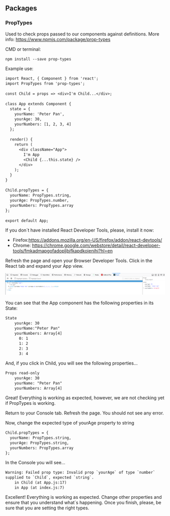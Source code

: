 ## Packages

### PropTypes

Used to check props passed to our components against definitions.
More info: https://www.npmjs.com/package/prop-types

CMD or terminal:

```
npm install --save prop-types
```

Example use:

```
import React, { Component } from 'react';
import PropTypes from 'prop-types';

const Child = props => <div>I'm Child...</div>;

class App extends Component {
  state = {
    yourName: 'Peter Pan',
    yourAge: 30,
    yourNumbers: [1, 2, 3, 4]
  };

  render() {
    return (
      <div className="App">
        I'm App
        <Child {...this.state} />
      </div>
    );
  }
}

Child.propTypes = {
  yourName: PropTypes.string,
  yourAge: PropTypes.number,
  yourNumbers: PropTypes.array
};

export default App;
```

If you don´t have installed React Developer Tools, please, install it now:

* Firefox:https://addons.mozilla.org/en-US/firefox/addon/react-devtools/
* Chrome: https://chrome.google.com/webstore/detail/react-developer-tools/fmkadmapgofadopljbjfkapdkoienihi?hl=en

Refresh the page and open your Browser Developer Tools.
Click in the React tab and expand your App view.

![React DevTools: Checking props](/images/react-devTools-propTypes.png)

You can see that the App component has the following properties in its State:

```
State
    yourAge: 30
    yourName:"Peter Pan"
    yourNumbers: Array[4]
      0: 1
      1: 2
      2: 3
      3: 4
```

And, if you click in Child, you will see the following properties...

```
Props read-only
    yourAge: 30
    yourName: "Peter Pan"
    yourNumbers: Array[4]
```

Great! Everything is working as expected, however, we are not checking yet if PropTypes is working.

Return to your Console tab.
Refresh the page. You should not see any error.

Now, change the expected type of yourAge property to string

```
Child.propTypes = {
  yourName: PropTypes.string,
  yourAge: PropTypes.string,
  yourNumbers: PropTypes.array
};
```

In the Console you will see...

```
Warning: Failed prop type: Invalid prop `yourAge` of type `number` supplied to `Child`, expected `string`.
    in Child (at App.js:17)
    in App (at index.js:7)
```

Excellent! Everything is working as expected. Change other properties and ensure that you understand what´s happening. Once you finish, please, be sure that you are setting the right types.
